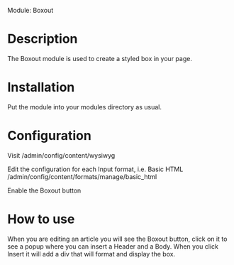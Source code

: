 Module: Boxout

Description
===========
The Boxout module is used to create a styled box in your page.

Installation
============
Put the module into your modules directory as usual.

Configuration
=============
Visit /admin/config/content/wysiwyg

Edit the configuration for each Input format, i.e. Basic HTML
/admin/config/content/formats/manage/basic_html

Enable the Boxout button

How to use
==========
When you are editing an article you will see the Boxout button, click on it to
see a popup where you can insert a Header and a Body. When you click Insert 
it will add a div that will format and display the box.
